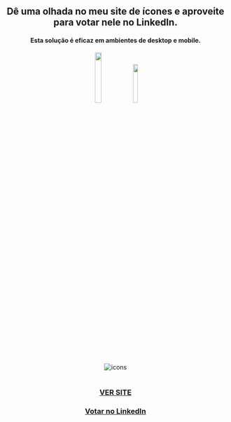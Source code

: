 
<div align="center";>

<h2>Dê uma olhada no meu site de ícones e aproveite para votar nele no LinkedIn.</h1>
<h4>Esta solução é eficaz em ambientes de desktop e mobile.</h4>

<img src="https://img.shields.io/badge/HTML5-E34F26?style=for-the-badge&logo=html5&logoColor=white" width=17.2% fill=#000> 
<img src="https://img.shields.io/badge/CSS3-1572B6?style=for-the-badge&logo=css3&logoColor=white" width=15%>
<br>

<h1></h1>

![icons](https://github.com/Michaeleduardoo/icons/assets/106412874/d02aef78-23c9-45cb-bb1a-b53764b2fa76)

<h1></h1>

<div>
    <h3><a target="_blank" href="https://animamenu.netlify.app/">VER SITE</a></h3>
    <h3><a target="_blank" href="https://animamenu.netlify.app/">Votar no LinkedIn</a></h3>
</div>



</div

